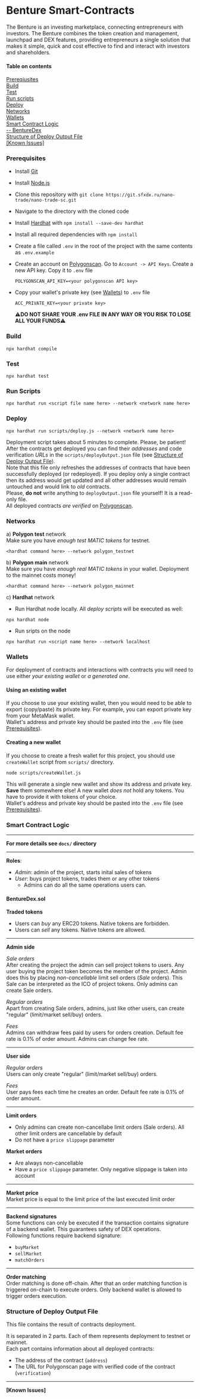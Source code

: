 # Benture Smart-Contracts

The Benture is an investing marketplace, connecting entrepreneurs with investors. The Benture combines the token creation and management, launchpad and DEX features, providing entrepreneurs a single solution that makes it simple, quick and cost effective to find and interact with investors and shareholders.

#### Table on contents

[Prereqiusites](#preqs)  
[Build](#build)  
[Test](#test)  
[Run scripts](#run)  
[Deploy](#deploy)  
[Networks](#networks)  
[Wallets](#wallets)  
[Smart Contract Logic](#logic)  
[-- BentureDex](#dex)    
[Structure of Deploy Output File](#output)  
[[Known Issues]](#issues)

<a name="preqs"/>

### Prerequisites

- Install [Git](https://git-scm.com/)
- Install [Node.js](https://nodejs.org/en/download/)
- Clone this repository with `git clone https://git.sfxdx.ru/nano-trade/nano-trade-sc.git`
- Navigate to the directory with the cloned code
- Install [Hardhat](https://hardhat.org/) with `npm install --save-dev hardhat`
- Install all required dependencies with `npm install`
- Create a file called `.env` in the root of the project with the same contents as `.env.example`
- Create an account on [Polygonscan](https://polygonscan.com/). Go to `Account -> API Keys`. Create a new API key. Copy it to `.env` file
  ```
  POLYGONSCAN_API_KEY=<your polygonscan API key>
  ```
- Copy your wallet's private key (see [Wallets](#wallets)) to `.env` file

  ```
  ACC_PRIVATE_KEY=<your private key>
  ```

  :warning:**DO NOT SHARE YOUR .env FILE IN ANY WAY OR YOU RISK TO LOSE ALL YOUR FUNDS**:warning:

<a name="build"/>

### Build

```
npx hardhat compile
```

<a name="test"/>

### Test

```
npx hardhat test
```

<a name="run"/>

### Run Scripts

```
npx hardhat run <script file name here> --network <network name here>
```

<a name="deploy"/>

### Deploy

```
npx hardhat run scripts/deploy.js --network <network name here>
```

Deployment script takes about 5 minutes to complete. Please, be patient!
After the contracts get deployed you can find their _addresses_ and code verification _URLs_ in the `scripts/deployOutput.json` file (see [Structure of Deploy Output File](#output)).  
Note that this file only refreshes the addresses of contracts that have been successfully deployed (or redeployed). If you deploy only a single contract then its address would get updated and all other addresses would remain untouched and would link to _old_ contracts.  
Please, **do not** write anything to `deployOutput.json` file yourself! It is a read-only file.  
All deployed contracts _are verified_ on [Polygonscan](https://mumbai.polygonscan.com/).

<a name="networks"/>

### Networks

а) **Polygon test** network  
Make sure you have _enough test MATIC tokens_ for testnet.

```
<hardhat command here> --network polygon_testnet
```

b) **Polygon main** network  
Make sure you have _enough real MATIC tokens_ in your wallet. Deployment to the mainnet costs money!

```
<hardhat command here> --network polygon_mainnet
```

c) **Hardhat** network

- Run Hardhat node locally. All _deploy scripts_ will be executed as well:

```
npx hardhat node
```

- Run sripts on the node

```
npx hardhat run <script name here> --network localhost
```

<a name="wallets"/>

### Wallets

For deployment of contracts and interactions with contracts you will need to use either _your existing wallet_ or _a generated one_.

#### Using an existing wallet

If you choose to use your existing wallet, then you would need to be able to export (copy/paste) its private key. For example, you can export private key from your MetaMask wallet.  
Wallet's address and private key should be pasted into the `.env` file (see [Prerequisites](#preqs)).

#### Creating a new wallet

If you choose to create a fresh wallet for this project, you should use `createWallet` script from `scripts/` directory.

```
node scripts/createWallet.js
```

This will generate a single new wallet and show its address and private key. **Save** them somewhere else!
A new wallet _does not_ hold any tokens. You have to provide it with tokens of your choice.  
Wallet's address and private key should be pasted into the `.env` file (see [Prerequisites](#preqs)).

<a name="logic"/>

### Smart Contract Logic

---

**For more details see `docs/` directory**

---

**Roles**:

- *Admin*: admin of the project, starts inital sales of tokens
- *User*: buys project tokens, trades them or any other tokens
    - Admins can do all the same operations users can.  

<a name="dex"/>

#### BentureDex.sol

**Traded tokens**  
- Users can *buy* any ERC20 tokens. Native tokens are forbidden.
- Users can *sell* any tokens. Native tokens are allowed.

---

**Admin side**  

*Sale orders*    
After creating the project the admin can sell project tokens to users. Any user buying the project token becomes the member of the project. Admin does this by placing *non-cancellable* limit sell orders (*Sale* orders). This Sale can be interpreted as the ICO of project tokens. Only admins can create Sale orders.

*Regular orders*    
Apart from creating Sale orders, admins, just like other users, can create "regular" (limit/market sell/buy) orders.

*Fees*  
Admins can withdraw fees paid by users for orders creation. Default fee rate is 0.1% of order amount. Admins can change fee rate.

---

**User side**    

*Regular orders*     
Users can only create "regular" (limit/market sell/buy) orders.

*Fees*  
User pays fees each time he creates an order. Default fee rate is 0.1% of order amount.

---

**Limit orders**  
- Only admins can create non-cancellabe limit orders (Sale orders). All other limit orders are cancellable by default
- Do not have a `price slippage` parameter


**Market orders**
- Are always non-cancellable
- Have a `price slippage` parameter. Only negative slippage is taken into account

---

**Market price**    
Market price is equal to the limit price of the last executed limit order

---

**Backend signatures**  
Some functions can only be executed if the transaction contains signature of a backend wallet. This guarantees safety of DEX operations.  
Following functions require backend signature:  
- `buyMarket`
- `sellMarket`
- `matchOrders`  

---

**Order matching**    
Order matching is done off-chain. After that an order matching function is triggered on-chain to execute orders. Only backend wallet is allowed to trigger orders execution.


<a name="output"/>

### Structure of Deploy Output File

This file contains the result of contracts deployment.

It is separated in 2 parts. Each of them represents deployment to testnet or mainnet.  
Each part contains information about all deployed contracts:

- The address of the contract (`address`)  
- The URL for Polygonscan page with verified code of the contract (`verification`)  

---

<a name="issues"/>

**[Known Issues]**

